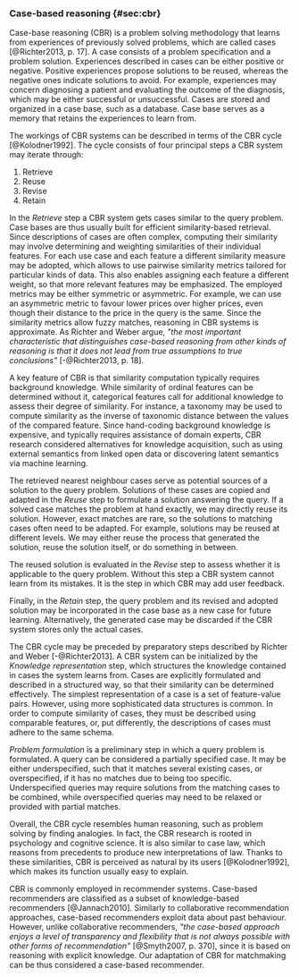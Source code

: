 ### Case-based reasoning {#sec:cbr}

<!-- Definitions -->

Case-base reasoning (CBR) is a problem solving methodology that learns from experiences of previously solved problems, which are called cases [@Richter2013, p. 17].
A case consists of a problem specification and a problem solution.
Experiences described in cases can be either positive or negative.
Positive experiences propose solutions to be reused, whereas the negative ones indicate solutions to avoid.
For example, experiences may concern diagnosing a patient and evaluating the outcome of the diagnosis, which may be either successful or unsuccessful.
Cases are stored and organized in a case base, such as a database.
Case base serves as a memory that retains the experiences to learn from.

The workings of CBR systems can be described in terms of the CBR cycle [@Kolodner1992].
The cycle consists of four principal steps a CBR system may iterate through:

1. Retrieve
2. Reuse
3. Revise
4. Retain

In the *Retrieve* step a CBR system gets cases similar to the query problem.
Case bases are thus usually built for efficient similarity-based retrieval. 
Since descriptions of cases are often complex, computing their similarity may involve determining and weighting similarities of their individual features.
For each use case and each feature a different similarity measure may be adopted, which allows to use pairwise similarity metrics tailored for particular kinds of data.
This also enables assigning each feature a different weight, so that more relevant features may be emphasized.
The employed metrics may be either symmetric or asymmetric.
For example, we can use an asymmetric metric to favour lower prices over higher prices, even though their distance to the price in the query is the same.
Since the similarity metrics allow fuzzy matches, reasoning in CBR systems is approximate.
As Richter and Weber argue, *"the most important characteristic that distinguishes case-based reasoning from other kinds of reasoning is that it does not lead from true assumptions to true conclusions"* [-@Richter2013, p. 18].

A key feature of CBR is that similarity computation typically requires background knowledge.
While similarity of ordinal features can be determined without it, categorical features call for additional knowledge to assess their degree of similarity.
For instance, a taxonomy may be used to compute similarity as the inverse of taxonomic distance between the values of the compared feature.
Since hand-coding background knowledge is expensive, and typically requires assistance of domain experts, CBR research considered alternatives for knowledge acquisition, such as using external semantics from linked open data or discovering latent semantics via machine learning.

The retrieved nearest neighbour cases serve as potential sources of a solution to the query problem.
Solutions of these cases are copied and adapted in the *Reuse* step to formulate a solution answering the query.
If a solved case matches the problem at hand exactly, we may directly reuse its solution.
However, exact matches are rare, so the solutions to matching cases often need to be adapted.
For example, solutions may be reused at different levels.
We may either reuse the process that generated the solution, reuse the solution itself, or do something in between.

The reused solution is evaluated in the *Revise* step to assess whether it is applicable to the query problem.
Without this step a CBR system cannot learn from its mistakes.
It is the step in which CBR may add user feedback.

Finally, in the *Retain* step, the query problem and its revised and adopted solution may be incorporated in the case base as a new case for future learning.
Alternatively, the generated case may be discarded if the CBR system stores only the actual cases.

The CBR cycle may be preceded by preparatory steps described by Richter and Weber [-@Richter2013].
A CBR system can be initialized by the *Knowledge representation* step, which structures the knowledge contained in cases the system learns from.
Cases are explicitly formulated and described in a structured way, so that their similarity can be determined effectively.
The simplest representation of a case is a set of feature-value pairs.
However, using more sophisticated data structures is common.
In order to compute similarity of cases, they must be described using comparable features, or, put differently, the descriptions of cases must adhere to the same schema.

*Problem formulation* is a preliminary step in which a query problem is formulated.
A query can be considered a partially specified case.
It may be either underspecified, such that it matches several existing cases, or overspecified, if it has no matches due to being too specific.
Underspecified queries may require solutions from the matching cases to be combined, while overspecified queries may need to be relaxed or provided with partial matches.

Overall, the CBR cycle resembles human reasoning, such as problem solving by finding analogies.
In fact, the CBR research is rooted in psychology and cognitive science.
It is also similar to case law, which reasons from precedents to produce new interpretations of law.
Thanks to these similarities, CBR is perceived as natural by its users [@Kolodner1992], which makes its function usually easy to explain.

<!-- Case-based recommenders -->

CBR is commonly employed in recommender systems. 
Case-based recommenders are classified as a subset of knowledge-based recommenders [@Jannach2010].
Similarly to collaborative recommendation approaches, case-based recommenders exploit data about past behaviour.
However, unlike collaborative recommenders, *"the case-based approach enjoys a level of transparency and flexibility that is not always possible with other forms of recommendation"* [@Smyth2007, p. 370], since it is based on reasoning with explicit knowledge.
Our adaptation of CBR for matchmaking can be thus considered a case-based recommender.

<!--
CBR is based on extensional semantics.
Instead of defining a solution to a case as a class of instances, CBR defines it simply by the set of cases, without synthesizing general class characteristics.

Important factors for case bases:
1. Representational fidelity (knowledge representation of cases)
2. Size (more cases to learn from)
-->
